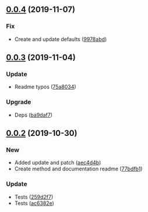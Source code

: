 ## [0.0.4](https://github.com/edus44/axios-schema-resource/compare/v0.0.3...v0.0.4) (2019-11-07)


### Fix

* Create and update defaults ([9978abd](https://github.com/edus44/axios-schema-resource/commit/9978abd592a0a5df03092f928d26cb23860a7552))



## [0.0.3](https://github.com/edus44/axios-schema-resource/compare/v0.0.2...v0.0.3) (2019-11-04)


### Update

* Readme typos ([75a8034](https://github.com/edus44/axios-schema-resource/commit/75a80346cc1d1dc15681909c98bde68623a19158))

### Upgrade

* Deps ([ba9daf7](https://github.com/edus44/axios-schema-resource/commit/ba9daf7564e29c094df9319bee995178767be7f2))



## [0.0.2](https://github.com/edus44/axios-schema-resource/compare/ac6382e5b84417617bb33f0618ddd38ce83faa58...v0.0.2) (2019-10-30)


### New

* Added update and patch ([aec4d4b](https://github.com/edus44/axios-schema-resource/commit/aec4d4b6033635897d489fe6f6f219c11c6c5481))
* Create method and documentation readme ([77bdfb1](https://github.com/edus44/axios-schema-resource/commit/77bdfb1e814d922cbee62f98096bbccb6b491148))

### Update

* Tests ([259d2f7](https://github.com/edus44/axios-schema-resource/commit/259d2f7bc879e35792098142cb2e7b89d6e1a9f6))
* Tests ([ac6382e](https://github.com/edus44/axios-schema-resource/commit/ac6382e5b84417617bb33f0618ddd38ce83faa58))



